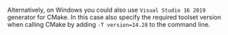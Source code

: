 Alternatively, on Windows you could also use `Visual Studio 16 2019` generator for CMake. In this case also specify the required toolset version when calling CMake by adding `-T version=14.28` to the command line.